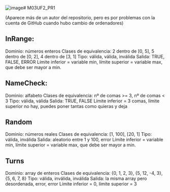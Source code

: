![image](https://github.com/JanEspana/M03UF2_PR1/assets/147418240/cab133ad-51b8-4dd6-b82b-ff4159cdc321)# M03UF2_PR1

(Aparece más de un autor del repositorio, pero es por problemas con la cuenta de GitHub cuando hubo cambio de ordenadores)

## InRange:
Dominio: números enteros
Clases de equivalencia: 2 dentro de [0, 5], 5 dentro de [0, 2], 4 dentro de [3, 1]
Tipo: válida, válida, inválida
Salida: TRUE, FALSE, ERROR
Límite inferior = variable min, límite superior = variable max, que debe ser mayor a min.

## NameCheck:
Dominio: alfabeto
Clases de equivalencia: nº de comas >= 3, nº de comas < 3
Tipo: válida, válida
Salida: TRUE, FALSE
Límite inferior = 3 comas, límite superior no hay, puedes poner tantas como quieras y deja

## Random
Dominio: números reales
Clases de equivalencia: [1, 100], [20, 1]
Tipo: válida, inválida
Salida: aleatorio entre 1 y 100, error
Límite inferior = variable min, límite superior = variable max, que debe ser mayor a min.

## Turns
Dominio: array de enteros
Clases de equivalencia: {0, 1, 2, 3}, {5, 12, -4, 3}, {5, 6, 7, 8}
Tipo: válida, inválida, inválida
Salida: la misma array pero desordenada, error, error
Límite inferior = 0, límite superior = 3
